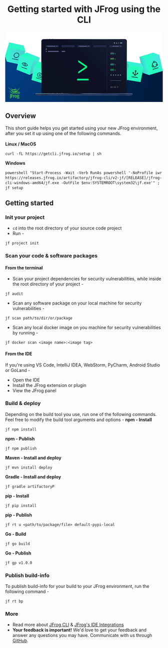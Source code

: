 <h1 align="center">Getting started with JFrog using the CLI</h1>

<div align="center">
    <img src="../images/jfrog-cli-intro.png" alt="">
</div>

## Overview

This short guide helps you get started using your new JFrog environment, after you set it up using one of the following
commands.<br><br>
**Linux / MacOS**<br>

```
curl -fL https://getcli.jfrog.io/setup | sh
```

**Windows**<br>

```
powershell "Start-Process -Wait -Verb RunAs powershell '-NoProfile iwr https://releases.jfrog.io/artifactory/jfrog-cli/v2-jf/[RELEASE]/jfrog-cli-windows-amd64/jf.exe -OutFile $env:SYSTEMROOT\system32\jf.exe'" ; jf setup
```

## Getting started

### Init your project

* ``cd`` into the root directory of your source code project
* Run -

```
jf project init
```

### Scan your code & software packages

#### From the terminal

* Scan your project dependencies for security vulnerabilities, while inside the root directory of your project -

```
jf audit
```

* Scan any software package on your local machine for security vulnerabilities -

```
jf scan path/to/dir/or/package
```

* Scan any local docker image on you machine for security vulnerabilities by running -

```
jf docker scan <image name>:<image tag>
```

#### From the IDE

If you're using VS Code, IntelliJ IDEA, WebStorm, PyCharm, Android Studio or GoLand -

* Open the IDE
* Install the JFrog extension or plugin
* View the JFrog panel

### Build & deploy

Depending on the build tool you use, run one of the following commands. Feel free to modify the build tool arguments and
options -
**npm - Install**

```
jf npm install
```

**npm - Publish**

```
jf npm publish
```

**Maven - Install and deploy**

```
jf mvn install deploy
```

**Gradle - Install and deploy**

```
jf gradle artifactoryP
```

**pip - Install**

```
jf pip install
```

**pip - Publish**

```
jf rt u <path/to/package/file> default-pypi-local
```

**Go - Build**

```
jf go build
```

**Go - Publish**

```
jf gp v1.0.0
```

### Publish build-info

To publish build-info for your build to your JFrog environment, run the following command -

```
jf rt bp
```

### More

* Read more
  about [JFrog CLI](https://www.jfrog.com/confluence/display/CLI/JFrog+CLI) & [JFrog's IDE Integrations](https://www.jfrog.com/confluence/display/JFROG/IDE+Integration)
* **Your feedback is important!** We'd love to get your feedback and answer any questions you may have.
  Communicate with us through [GitHub](https://github.com/jfrog/jfrog-cli/issues).
